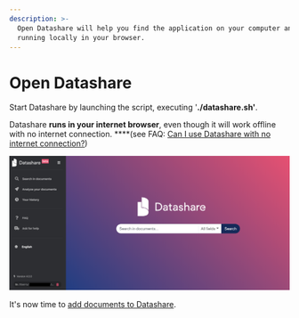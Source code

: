 ```yaml
---
description: >-
  Open Datashare will help you find the application on your computer and have it
  running locally in your browser.
---
```


# Open Datashare

Start Datashare by launching the script, executing '**./datashare.sh'**.

Datashare **runs in your internet browser**, even though it will work offline with no internet connection. ****\(see FAQ: [Can I use Datashare with no internet connection?](https://icij.gitbook.io/datashare/faq-general/can-i-use-datashare-with-no-internet-connection)\)

![](../.gitbook/assets/screenshot-2019-08-13-at-10.21.55.png)

It's now time to [add documents to Datashare](https://icij.gitbook.io/datashare/linux/add-documents-to-datashare-on-linux).



